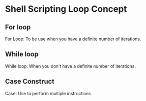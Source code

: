 # Shell Scripting Loop Concept


## For loop 
For Loop: To be use when you have a definite number of iterations.

## While loop 
While loop: When you don't have a definite number of iterations.

## Case Construct
Case: Use to perform multiple instructions


